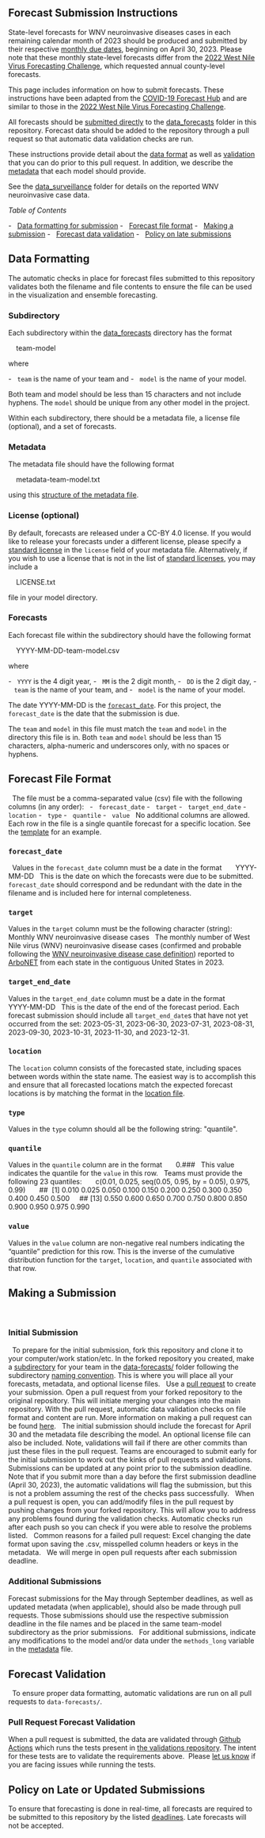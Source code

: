 ## Forecast Submission Instructions

State-level forecasts for WNV neuroinvasive diseases cases in each remaining calendar month of 2023 should be produced and submitted by their respective [monthly due dates](https://github.com/cdcepi/WNV_Forecast_Challenge_2023/README.md#timeline), beginning on April 30, 2023. Please note that these monthly state-level forecasts differ from the [2022 West Nile Virus Forecasting Challenge](https://github.com/cdcepi/WNV-forecast-data-2022), which requested annual county-level forecasts.

This page includes information on how to submit forecasts. These instructions have been adapted from the [COVID-19 Forecast Hub](https://github.com/reichlab/covid19-forecast-hub) and are similar to those in the [2022 West Nile Virus Forecasting Challenge](https://github.com/cdcepi/WNV-forecast-data-2022).

All forecasts should be [submitted directly](#Making-a-submission) to the [data_forecasts](./data_forecasts/) folder in this repository. Forecast data should be added to the repository through a pull request so that automatic data validation checks are run.

These instructions provide detail about the [data format](#Data-formatting) as well as [validation](#Forecast-validation) that you can do prior to this pull request. In addition, we describe the
[metadata](https://github.com/cdcepi/WNV-forecast-project-2023/blob/master/data-forecasts/METADATA.md) that each model should provide.

See the [data_surveillance](https://github.com/cdcepi/WNV-Forecast-Challenge-2023/data_surveillance/) folder for details on the reported WNV neuroinvasive case data. 

*Table of Contents*

-   [Data formatting for submission](#Data-formatting)
-   [Forecast file format](#Forecast-file-format)
-   [Making a submission](#Making-a-submission)
-   [Forecast data validation](#Forecast-validation)
-   [Policy on late submissions](#policy-on-late-or-updated-submissions)


## Data Formatting
The automatic checks in place for forecast files submitted to this repository validates both the filename and file contents to ensure the file can be used in the visualization and ensemble forecasting.
 
 
### Subdirectory
Each subdirectory within the [data_forecasts](./data_forecasts/) directory has the format

    team-model

where

-   `team` is the name of your team and
-   `model` is the name of your model.

Both team and model should be less than 15 characters and not include hyphens. The `model` should be unique from any other model in the project.

Within each subdirectory, there should be a metadata file, a license file (optional), and a set of forecasts.


### Metadata
The metadata file should have the following format

    metadata-team-model.txt

using this [structure of the metadata file](https://github.com/cdcepi/WNV-forecast-project-2023/blob/master/data-forecasts/METADATA.md).


### License (optional)
By default, forecasts are released under a CC-BY 4.0 license. If you would like to release your forecasts under a different license, please specify a [standard license](./accepted-licenses.csv) in the `license` field of your metadata file. Alternatively, if you wish to use a license that is not in the list of [standard licenses](./accepted-licenses.csv), you may include a 

    LICENSE.txt

file in your model directory. 


### Forecasts
Each forecast file within the subdirectory should have the following format

    YYYY-MM-DD-team-model.csv

where

-   `YYYY` is the 4 digit year,
-   `MM` is the 2 digit month,
-   `DD` is the 2 digit day,
-   `team` is the name of your team, and
-   `model` is the name of your model.

The date YYYY-MM-DD is the [`forecast_date`](#forecast_date). For this project, the `forecast_date` is the date that the submission is due.

The `team` and `model` in this file must match the `team` and `model` in the directory this file is in. Both `team` and `model` should be less than 15 characters, alpha-numeric and underscores only, with no spaces or hyphens.
 
 
## Forecast File Format
 
The file must be a comma-separated value (csv) file with the following
columns (in any order):
 
-   `forecast_date`
-   `target`
-   `target_end_date`
-   `location`
-   `type`
-   `quantile`
-   `value`
 
No additional columns are allowed.
 
Each row in the file is a single quantile forecast for a specific location. See the [template](./data_forecasts/wnv_forecasting_template.csv) for an example.
 
 
### `forecast_date`
 
Values in the `forecast_date` column must be a date in the format
 
    YYYY-MM-DD
 
This is the date on which the forecasts were due to be submitted. `forecast_date` should correspond and be redundant with the date in the filename and is included here for internal completeness. 
 
 
### `target`
Values in the `target` column must be the following character (string):
 
    Monthly WNV neuroinvasive disease cases
 
The monthly number of West Nile virus (WNV) neuroinvasive disease cases (confirmed and probable following the [WNV neuroinvasive disease case definition](https://ndc.services.cdc.gov/case-definitions/arboviral-diseases-neuroinvasive-and-non-neuroinvasive-2015/)) reported to [ArboNET](https://wwwn.cdc.gov/arbonet/Maps/ADB_Diseases_Map/index.html) from each state in the contiguous United States in 2023.
 
 
### `target_end_date`
Values in the `target_end_date` column must be a date in the format
 
    YYYY-MM-DD 
 
This is the date of the end of the forecast period. Each forecast submission should include all `target_end_date`s that have not yet occurred from the set: 2023-05-31, 2023-06-30, 2023-07-31, 2023-08-31, 2023-09-30, 2023-10-31, 2023-11-30, and 2023-12-31.
 
 
### `location`
The `location` column consists of the forecasted state, including spaces between words within the state name. The easiest way is to accomplish this and ensure that all forecasted locations match the expected forecast locations is by matching the format in the [location file](../data-locations/locations.csv).
 
### `type`
Values in the `type` column should all be the following string: "quantile".
 
 
### `quantile`
Values in the `quantile` column are in the format
 
    0.###
 
This value indicates the quantile for the `value` in this row.
 
Teams must provide the following 23 quantiles:
 
    c(0.01, 0.025, seq(0.05, 0.95, by = 0.05), 0.975, 0.99)
 
    ##  [1] 0.010 0.025 0.050 0.100 0.150 0.200 0.250 0.300 0.350 0.400 0.450 0.500
    ## [13] 0.550 0.600 0.650 0.700 0.750 0.800 0.850 0.900 0.950 0.975 0.990
 
### `value`
Values in the `value` column are non-negative real numbers indicating the “quantile” prediction for this row. This is the inverse of the cumulative distribution function for the `target`, `location`, and `quantile` associated with that row.
 
 
## Making a Submission
 
### Initial Submission
 
To prepare for the initial submission, fork this repository and clone it to your computer/work station/etc. In the forked repository you created, make a [subdirectory](https://github.com/cdcepi/WNV-forecast-project-2023/blob/main/data-forecasts/README.md#subdirectory) for your team in the [data-forecasts/](./) folder following the subdirectory [naming convention](https://github.com/cdcepi/WNV-forecast-project-2023/blob/main/data-forecasts/README.md#subdirectory). This is where you will place all your forecasts, metadata, and optional license files.
 
Use a [pull request](https://docs.github.com/en/pull-requests/collaborating-with-pull-requests/proposing-changes-to-your-work-with-pull-requests/creating-a-pull-request) to create your submission. Open a pull request from your forked repository to the original repository. This will initiate merging your changes into the main repository. With the pull request, automatic data validation checks on file format and content are run. More information on making a pull request can be found [here](https://www.freecodecamp.org/news/how-to-make-your-first-pull-request-on-github-3/).
 
The initial submission should include the forecast for April 30 and the metadata file describing the model. An optional license file can also be included. Note, validations will fail if there are other commits than just these files in the pull request. Teams are encouraged to submit early for the initial submission to work out the kinks of pull requests and validations. Submissions can be updated at any point prior to the submission deadline. Note that if you submit more than a day before the first submission deadline (April 30, 2023), the automatic validations will flag the submission, but this is not a problem assuming the rest of the checks pass successfully.
 
When a pull request is open, you can add/modify files in the pull request by pushing changes from your forked repository. This will allow you to address any problems found during the validation checks. Automatic checks run after each push so you can check if you were able to resolve the problems listed.
 
Common reasons for a failed pull request: Excel changing the date format upon saving the .csv, misspelled column headers or keys in the metadata.
 
We will merge in open pull requests after each submission deadline.
 
 
### Additional Submissions
Forecast submissions for the May through September deadlines, as well as updated metadata (when applicable), should also be made through pull requests. Those submissions should use the respective submission deadline in the file names and be placed in the same team-model subdirectory as the prior submissions.
 
For additional submissions, indicate any modifications to the model and/or data under the `methods_long` variable in the [metadata](https://github.com/cdcepi/WNV-forecast-project-2023/blob/main/data-forecasts/METADATA.md#methods_long) file.
 
 
## Forecast Validation
 
To ensure proper data formatting, automatic validations are run on all pull requests to
`data-forecasts/`. 
 
 
### Pull Request Forecast Validation
When a pull request is submitted, the data are validated through [Github Actions](https://docs.github.com/en/actions) which runs the tests present in [the validations repository](https://github.com/reichlab/covid19-forecast-hub-validations). The intent for these tests are to validate the requirements above.  Please [let us know](https://github.com/cdcepi/WNV-forecast-project-2023/issues) if you are facing issues while running the tests.
 
 
## Policy on Late or Updated Submissions
To ensure that forecasting is done in real-time, all forecasts are required to be submitted to this repository by the listed [deadlines](https://github.com/cdcepi/WNV-forecast-project-2023#timeline). Late forecasts will not be accepted.
